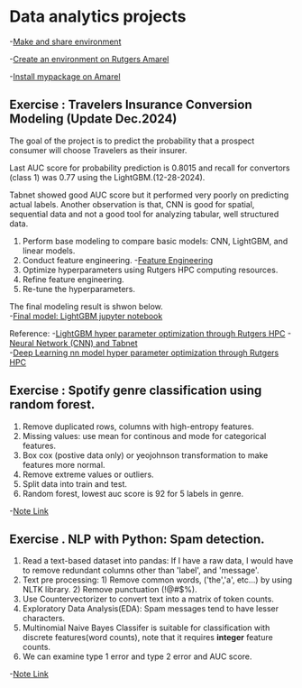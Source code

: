 # Data analytics projects

-[Make and share environment](Softwares_Setup/install_python.md)        

-[Create an environment on Rutgers Amarel](amarel_environment.md)
            
-[Install mypackage on Amarel](install_mypackage_amarel.md)      

## Exercise : Travelers Insurance Conversion Modeling (Update Dec.2024)
The goal of the project is to predict the probability that a prospect consumer will choose Travelers as their insurer.

Last AUC score for probability prediction is 0.8015 and recall for convertors (class 1) was 0.77 using the LightGBM.(12-28-2024). 

Tabnet showed good AUC score but it performed very poorly on predicting actual labels. Another observation is that, CNN is good for spatial, sequential data and not a good tool for analyzing tabular, well structured data.

1. Perform base modeling to compare basic models: CNN, LightGBM, and linear models.
2. Conduct feature engineering. -[Feature Engineering](trav/data_engineering_lightgbm.ipynb)  
3. Optimize hyperparameters using Rutgers HPC computing resources.   
4. Refine feature engineering.  
5. Re-tune the hyperparameters.

The final modeling result is shwon below.                  
-[Final model: LightGBM jupyter notebook](trav/travelers_lightgbm.ipynb)                             
              
Reference: 
-[LightGBM hyper parameter optimization through Rutgers HPC](trav/amarel/lightgbm_param_opt.txt) 
-[Neural Network (CNN) and Tabnet](trav/trav_neural_network.ipynb)                     
-[Deep Learning nn model hyper parameter optimization through Rutgers HPC](trav/amarel/nn_param_opt)                    
            

## Exercise : Spotify genre classification using random forest.
  1. Remove duplicated rows, columns with high-entropy features.
  2. Missing values: use mean for continous and mode for categorical features.
  3. Box cox (postive data only) or yeojohnson transformation to make features more normal.
  4. Remove extreme values or outliers.
  5. Split data into train and test.
  6. Random forest, lowest auc score is 92 for 5 labels in genre.

 -[Note Link](cl20813_SPOTIFY_GENRE.ipynb)


## Exercise . NLP with Python: Spam detection.

  1. Read a text-based dataset into pandas: If I have a raw data, I would have to remove redundant columns other than 'label', and 'message'.
  2. Text pre processing: 1) Remove common words, ('the','a', etc...) by using NLTK library. 2) Remove punctuation (!@#$%).
  3. Use Countervectorizer to convert text into a matrix of token counts.
  4. Exploratory Data Analysis(EDA): Spam messages tend to have lesser characters.
  5. Multinomial Naive Bayes Classifer is suitable for classification with discrete features(word counts), note that it requires **integer** feature counts.
  6. We can examine type 1 error and type 2 error and AUC score.

 -[Note Link](NLP_exercise_scam_detector/NLP_exercise_scam_detector.ipynb)

